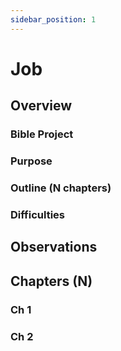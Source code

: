 ```yaml
---
sidebar_position: 1
---
```


# Job

## Overview


### Bible Project

### Purpose


### Outline (N chapters)

### Difficulties


## Observations


## Chapters (N)

### Ch 1

### Ch 2
